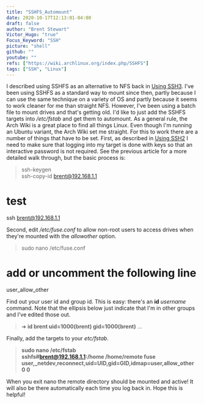 ```yaml
---
title: "SSHFS_Automount"
date: 2020-10-17T12:13:01-04:00
draft: false
author: "Brent Stewart"
Victor_Hugo: "true"
Focus_Keyword: "SSH"
picture: "shell"
github: ""
youtube: ""
refs: ["https://wiki.archlinux.org/index.php/SSHFS"]
tags: ["SSH", "Linux"]
---
```


I described using SSHFS as an alternative to NFS back in [Using SSH3](/using_ssh3). I've been using SSHFS as a standard way to mount since then, partly because I can use the same technique on a variety of OS and partly because it seems to work cleaner for me than straight NFS. However, I've been using a batch file to mount drives and that's getting old. I'd like to just add the SSHFS targets into _/etc/fstab_ and get them to automount.
As a general rule, the Arch Wiki is a great place to find all things Linux. Even though I'm running an Ubuntu variant, the Arch Wiki set me straight. For this to work there are a number of things that have to be set.
First, as described in [Using SSH2](using_ssh2) I need to make sure that logging into my target is done with keys so that an interactive password is not required. See the previous article for a more detailed walk through, but the basic process is:

> ssh-keygen  
> ssh-copy-id brent@192.168.1.1

# test

ssh brent@192.168.1.1

Second, edit _/etc/fuse.conf_ to allow non-root users to access drives when they're mounted with the _allowother_ option.

> sudo nano /etc/fuse.conf

# add or uncomment the following line

user_allow_other

Find out your user id and group id. This is easy: there's an **id** _username_ command. Note that the ellipsis below just indicate that I'm in other groups and I've edited those out.

> ➜ **id brent
> uid=1000(brent) gid=1000(brent)** ...

Finally, add the targets to your _etc/fstab_.

> **sudo nano /etc/fstab  
> sshfs#brent@192.168.1.1:/home /home/remote fuse user,\_netdev,reconnect,uid=UID,gid=GID,idmap=user,allow_other 0 0**

When you exit nano the remote directory should be mounted and active! It will also be there automatically each time you log back in. Hope this is helpful!
